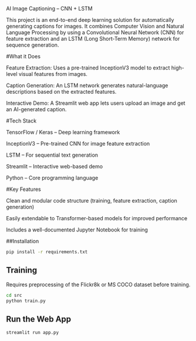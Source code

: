 AI Image Captioning – CNN + LSTM

This project is an end-to-end deep learning solution for automatically generating captions for images. It combines Computer Vision and Natural Language Processing by using a Convolutional Neural Network (CNN) for feature extraction and an LSTM (Long Short-Term Memory) network for sequence generation.

#What it Does

Feature Extraction: Uses a pre-trained InceptionV3 model to extract high-level visual features from images.

Caption Generation: An LSTM network generates natural-language descriptions based on the extracted features.

Interactive Demo: A Streamlit web app lets users upload an image and get an AI-generated caption.

#Tech Stack

TensorFlow / Keras – Deep learning framework

InceptionV3 – Pre-trained CNN for image feature extraction

LSTM – For sequential text generation

Streamlit – Interactive web-based demo

Python – Core programming language

#Key Features

Clean and modular code structure (training, feature extraction, caption generation)

Easily extendable to Transformer-based models for improved performance

Includes a well-documented Jupyter Notebook for training


##Installation
```bash
pip install -r requirements.txt
```

## Training
Requires preprocessing of the Flickr8k or MS COCO dataset before training.

```bash
cd src
python train.py
```

## Run the Web App
```bash
streamlit run app.py
```


